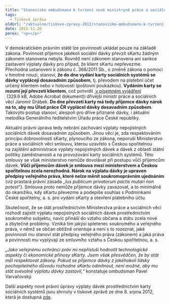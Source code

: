```yaml
---
title: "Stanovisko ombudsmana k tvrzení nové ministryně práce a sociálních věcí o povinnosti využívat sKartu"
tags:
  - Tisková zpráva
oldUrl: "/aktualne/tiskove-zpravy-2012/stanovisko-ombudsmana-k-tvrzeni-nove-ministryne-prace-a-socialnich-veci-o-povinnosti-vyuzi"
date: 2012-11-20
perex: "<p></p>"
---
```


<!-- imported from the old website -->

<p>V demokratickém právním státě lze povinnosti ukládat pouze na základě zákona. Povinnost příjemce jakékoli sociální dávky převzít sKartu žádným zákonem stanovena nebyla. Rovněž není zákonem stanovena ani sankce zastavení výplaty dávky pro případ, že klient sKartu nepřevezme. Přechodná ustanovení k zákonu č. 366/2011 Sb., o změně zákona o pomoci v hmotné nouzi, stanoví, <strong>že do dne vydání karty sociálních systémů se dávky vyplácejí dosavadním způsobem</strong>, tj. převodem na platební účet určený klientem nebo v hotovosti (poštovní poukázkou). <strong>Vydáním karty se rozumí její převzetí klientem</strong>, což potvrdil <a title="Otevření do nového okna" href="https://www.ochrance.cz/fileadmin/user_upload/Ostatni_dokumenty/Vyjadreni-MPSV_odmitnuti-sKarty.pdf" target="_blank"><img alt="" src="https://www.ochrance.cz/typo3/ext/od_linkdesc/icons/pdf.gif" class="od_linkdesc_icon" /> v písemném vyjádření </a> (329.6 kB, Adobe Acrobat dokument)i dřívější ministr práce a sociálních věcí Jaromír Drábek. <strong>Do dne převzetí karty má tedy příjemce dávky nárok na to, aby mu Úřad práce ČR vyplácel dávky dosavadním způsobem</strong>. Takovýto postup stanoví, alespoň pro dříve přiznané dávky, i aktuální metodika Generálního ředitelstvím Úřadu práce České republiky.</p><p>Aktuální právní úprava tedy nebrání zachování výplaty nepojistných sociálních dávek dosavadním způsobem. Jinou věcí je, zda respektováním principu dobrovolnosti sKarty, plynoucího ze zákona, neporuší Ministerstvo práce a sociálních věcí smlouvu, kterou uzavřelo s Českou spořitelnou na zajištění administrace výplaty nepojistných dávek a dávek z oblasti státní politiky zaměstnanosti a na provozování karty sociálních systémů. Této smlouvy se však ministerstvo nemůže dovolávat při postupu vůči příjemcům dávek. <strong>Vůči příjemcům dávek je smlouva mezi ministerstvem a Českou spořitelnou zcela nerozhodná. Nárok na výplatu dávky je upraven předpisy veřejného práva, které nelze měnit soukromoprávním ujednáním</strong> (viz prastará právní zásada <em>„Ius publicum privatorum pactis mutari non potest“).</em> Smlouva proto nemůže příjemce dávky zavazovat, a to minimálně do okamžiku, kdy sKartu převezme a podepíše souhlas s Podmínkami České spořitelny, a. s. pro vydání sKarty a otevření platebního účtu.</p><p>Skutečnost, že se stát prostřednictvím Ministerstva práce a sociálních věcí rozhodl zajistit výplatu nepojistných sociálních dávek prostřednictvím soukromého subjektu, navíc přináší do vztahu občana a státu zcela nové a zbytečné problémy. Vzniká tím jakýsi spletenec soukromého a veřejného práva, v němž se občan obtížně orientuje a není s to rozeznat, jaké povinnosti mu stanoví stát předpisy veřejného práva (zákonem) a jaká práva a povinnosti mu vyplývají ze smluvního vztahu s Českou spořitelnou, a. s. </p><p><em>„Jako veřejnému ochránci práv mi nepřísluší hodnotit technologické aspekty či ekonomické přínosy sKarty. Jsem však přesvědčen, že by stát měl respektovat zákony. Pokud se příjemce dávky z jakéhokoli lidsky pochopitelného důvodu rozhodne sKartu odmítnout, není možné, aby mu stát svévolně výplatu dávky zastavil,“</em> konstatuje ombudsman Pavel Varvařovský.</p><p>Další aspekty nové právní úpravy výplaty dávek prostřednictvím karty sociálních systémů jsou shrnuty v tiskové zprávě ze dne 8. srpna 2012, která je dostupná <a href="https://www.ochrance.cz/tiskove-zpravy/tiskove-zpravy-2012/ochrance-upozornuje-na-protipravni-aspekty-tzv-karty-socialnich-systemu-skarty/">zde</a>.</p>
